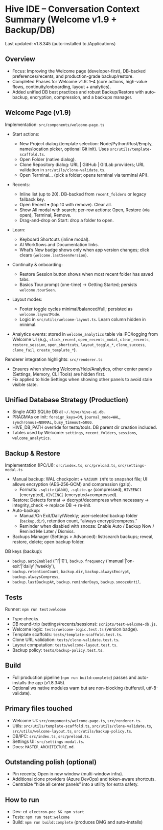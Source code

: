 # Hive IDE – Conversation Context Summary (Welcome v1.9 + Backup/DB)

Last updated: v1.8.345 (auto-installed to /Applications)

## Overview
- Focus: Improving the Welcome page (developer-first), DB-backed preferences/recents, and production-grade backup/restore.
- Completed Phases for Welcome v1.9: 1–4 (core actions, high-value flows, continuity/onboarding, layout + analytics).
- Added unified DB best practices and robust Backup/Restore with auto-backup, encryption, compression, and a backups manager.

## Welcome Page (v1.9)
Implementation: `src/components/welcome-page.ts`

- Start actions:
  - New Project dialog (template selection: Node/Python/Rust/Empty, name/location picker, optional Git init). Uses `src/utils/template-scaffold.ts`.
  - Open Folder (native dialog).
  - Clone Repository dialog: URL | GitHub | GitLab providers; URL validation in `src/utils/clone-validate.ts`.
  - Open Terminal… (pick a folder; opens terminal via terminal API).

- Recents:
  - Inline list (up to 20). DB-backed from `recent_folders` or legacy fallback key.
  - Open Recent ▾ (top 10 with remove). Clear all.
  - Show All modal with search; per-row actions: Open, Restore (via open), Terminal, Remove.
  - Drag-and-drop on Start: drop a folder to open.

- Learn:
  - Keyboard Shortcuts (inline modal).
  - AI Workflows and Documentation links.
  - What’s New badge shows only when app version changes; click clears (`welcome.lastSeenVersion`).

- Continuity & onboarding:
  - Restore Session button shows when most recent folder has saved tabs.
  - Basics Tour prompt (one-time) → Getting Started; persists `welcome.tourSeen`.

- Layout modes:
  - Footer toggle cycles minimal/balanced/full; persisted as `welcome.layoutMode`.
  - Logic in `src/utils/welcome-layout.ts`. Learn column hidden in minimal.

- Analytics events: stored in `welcome_analytics` table via IPC/logging from Welcome UI (e.g., `click_recent`, `open_recents_modal`, `clear_recents`, `restore_session`, `open_shortcuts`, `layout_toggle_*`, `clone_success`, `clone_fail`, `create_template_*`).

Renderer integration highlights: `src/renderer.ts`
- Ensures when showing Welcome/Help/Analytics, other center panels (Settings, Memory, CLI Tools) are hidden first.
- Fix applied to hide Settings when showing other panels to avoid stale visible state.

## Unified Database Strategy (Production)
- Single ACID SQLite DB at `~/.hive/hive-ai.db`.
- PRAGMAs on init: `foreign_keys=ON`, `journal_mode=WAL`, `synchronous=NORMAL`, `busy_timeout=5000`.
- HIVE_DB_PATH override for tests/tools. DB parent dir creation included.
- Tables used by Welcome: `settings`, `recent_folders`, `sessions`, `welcome_analytics`.

## Backup & Restore
Implementation (IPC/UI): `src/index.ts`, `src/preload.ts`, `src/settings-modal.ts`

- Manual backup: WAL checkpoint + `VACUUM INTO` to snapshot file; UI allows encryption (AES‑256‑GCM) and compression (gzip).
  - Formats: `.sqlite` (plain), `.sqlite.gz` (compressed), `HIVEENC1` (encrypted), `HIVEENC2` (encrypted+compressed).
- Restore: Detects format → decrypt/decompress when necessary → integrity_check → replace DB → re-init.
- Auto-backup:
  - Manual/On Exit/Daily/Weekly; user-selected backup folder (`backup.dir`), retention count, “always encrypt/compress.”
  - Reminder when disabled with snooze: Enable Auto / Backup Now / Remind Me Later / Dismiss.
- Backups Manager (Settings > Advanced): list/search backups; reveal, restore, delete; open backup folder.

DB keys (backup):
- `backup.autoEnabled` ('1'|'0'), `backup.frequency` ('manual'|'on-exit'|'daily'|'weekly'),
- `backup.retentionCount`, `backup.dir`, `backup.alwaysEncrypt`, `backup.alwaysCompress`,
- `backup.lastBackupAt`, `backup.reminderDays`, `backup.snoozeUntil`.

## Tests
Runner: `npm run test:welcome`
- Type checks.
- DB round-trip (settings/recents/sessions): `scripts/test-welcome-db.js`.
- Welcome logic: `tests/welcome-logic.test.ts` (version badge).
- Template scaffolds: `tests/template-scaffold.test.ts`.
- Clone URL validation: `tests/clone-validate.test.ts`.
- Layout computation: `tests/welcome-layout.test.ts`.
- Backup policy: `tests/backup-policy.test.ts`.

## Build
- Full production pipeline (`npm run build:complete`) passes and auto-installs the app (v1.8.345).
- Optional ws native modules warn but are non-blocking (bufferutil, utf-8-validate).

## Primary files touched
- Welcome UI: `src/components/welcome-page.ts`, `src/renderer.ts`.
- Utils: `src/utils/template-scaffold.ts`, `src/utils/clone-validate.ts`, `src/utils/welcome-layout.ts`, `src/utils/backup-policy.ts`.
- DB/IPC: `src/index.ts`, `src/preload.ts`.
- Settings UI: `src/settings-modal.ts`.
- Docs: `MASTER_ARCHITECTURE.md`.

## Outstanding polish (optional)
- Pin recents; Open in new window (multi-window infra).
- Additional clone providers (Azure DevOps) and token-aware shortcuts.
- Centralize “hide all center panels” into a utility for extra safety.

## How to run
- Dev: `cd electron-poc && npm start`
- Tests: `npm run test:welcome`
- Build: `npm run build:complete` (produces DMG and auto-installs)

